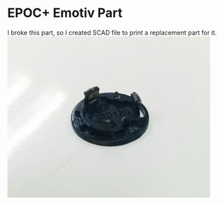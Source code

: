 # EPOC+ Emotiv Part
I broke this part, so I created SCAD file to print a replacement part for it.
<img src="https://raw.githubusercontent.com/atkpwn/emotiv-part/master/part.jpg">
